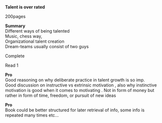 **Talent is over rated**  
  
200pages  
  
**Summary**  
Different ways of being talented  
Music, chess way,   
Organizational talent creation  
Dream-teams usually consist of two guys  
  
Complete  
  
Read 1  
  
**Pro**  
Good reasoning on why deliberate practice in talent growth is so imp.  
Good discussion on instructive vs extrinsic motivation , also why instinctive motivation is good when it comes to motivating . Not in form of money but rather in form of time, freedom, or pursuit of new ideas  
  
**Pro**  
Book could be better structured for later retrieval of info, some info is repeated many times etc...  